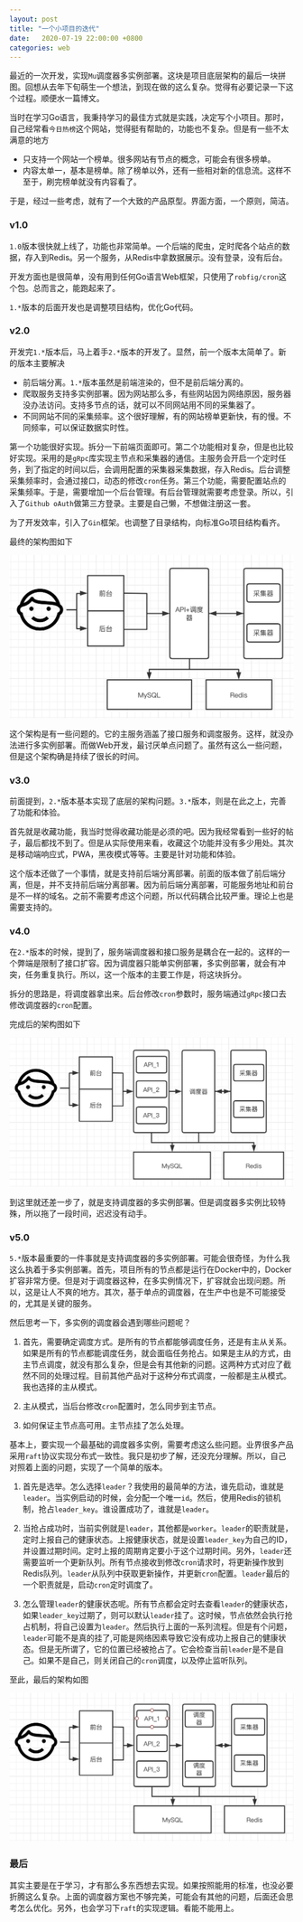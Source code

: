 ```yaml
---
layout: post
title: "一个小项目的迭代"
date:   2020-07-19 22:00:00 +0800
categories: web
---
```

最近的一次开发，实现`Mu`调度器多实例部署。这块是项目底层架构的最后一块拼图。回想从去年下旬萌生一个想法，到现在做的这么复杂。觉得有必要记录一下这个过程。顺便水一篇博文。

当时在学习Go语言，我秉持学习的最佳方式就是实践，决定写个小项目。那时，自己经常看`今日热榜`这个网站，觉得挺有帮助的，功能也不复杂。但是有一些不太满意的地方

+ 只支持一个网站一个榜单。很多网站有节点的概念，可能会有很多榜单。
+ 内容太单一，基本是榜单。除了榜单以外，还有一些相对新的信息流。这样不至于，刷完榜单就没有内容看了。

于是，经过一些考虑，就有了一个大致的产品原型。界面方面，一个原则，简洁。

### v1.0

`1.0`版本很快就上线了，功能也非常简单。一个后端的爬虫，定时爬各个站点的数据，存入到Redis。另一个服务，从Redis中拿数据展示。没有登录，没有后台。

开发方面也是很简单，没有用到任何Go语言Web框架，只使用了`robfig/cron`这个包。总而言之，能跑起来了。

`1.*`版本的后面开发也是调整项目结构，优化Go代码。

### v2.0

开发完`1.*`版本后，马上着手`2.*`版本的开发了。显然，前一个版本太简单了。新的版本主要解决

+ 前后端分离。`1.*`版本虽然是前端渲染的，但不是前后端分离的。
+ 爬取服务支持多实例部署。因为网站那么多，有些网站因为网络原因，服务器没办法访问。支持多节点的话，就可以不同网站用不同的采集器了。
+ 不同网站不同的采集频率。这个很好理解，有的网站榜单更新快，有的慢。不同频率，可以保证数据实时性。

第一个功能很好实现。拆分一下前端页面即可。第二个功能相对复杂，但是也比较好实现。采用的是`gRpc`库实现主节点和采集器的通信。主服务会开启一个定时任务，到了指定的时间以后，会调用配置的采集器采集数据，存入Redis。后台调整采集频率时，会通过接口，动态的修改`cron`任务。第三个功能，需要配置站点的采集频率。于是，需要增加一个后台管理。有后台管理就需要考虑登录。所以，引入了`Github oAuth`做第三方登录。主要是自己懒，不想做注册这一套。

为了开发效率，引入了`Gin`框架。也调整了目录结构，向标准Go项目结构看齐。

最终的架构图如下

![图片](/static/assert/imgs/mu_2.png)

这个架构是有一些问题的。它的主服务涵盖了接口服务和调度服务。这样，就没办法进行多实例部署。而做Web开发，最讨厌单点问题了。虽然有这么一些问题，但是这个架构确是持续了很长的时间。

### v3.0

前面提到，`2.*`版本基本实现了底层的架构问题。`3.*`版本，则是在此之上，完善了功能和体验。

首先就是收藏功能，我当时觉得收藏功能是必须的吧。因为我经常看到一些好的帖子，最后都找不到了。但是从实际使用来看，收藏这个功能并没有多少用处。其次是移动端响应式，PWA，黑夜模式等等。主要是针对功能和体验。

这个版本还做了一个事情，就是支持前后端分离部署。前面的版本做了前后端分离，但是，并不支持前后端分离部署。因为前后端分离部署，可能服务地址和前台是不一样的域名。之前不需要考虑这个问题，所以代码耦合比较严重。理论上也是需要支持的。

### v4.0

在`2.*`版本的时候，提到了，服务端调度器和接口服务是耦合在一起的。这样的一个弊端是限制了接口扩容。因为调度器只能单实例部署，多实例部署，就会有冲突，任务重复执行。所以，这一个版本的主要工作是，将这块拆分。

拆分的思路是，将调度器拿出来。后台修改`cron`参数时，服务端通过`gRpc`接口去修改调度器的`cron`配置。

完成后的架构图如下

![图片](/static/assert/imgs/mu_4.png)

到这里就还差一步了，就是支持调度器的多实例部署。但是调度器多实例比较特殊，所以拖了一段时间，迟迟没有动手。

### v5.0

`5.*`版本最重要的一件事就是支持调度器的多实例部署。可能会很奇怪，为什么我这么执着于多实例部署。首先，项目所有的节点都是运行在Docker中的，Docker扩容非常方便。但是对于调度器这种，在多实例情况下，扩容就会出现问题。所以，这是让人不爽的地方。其次，基于单点的调度器，在生产中也是不可能接受的，尤其是关键的服务。

然后思考一下，多实例的调度器会遇到哪些问题呢？

  1. 首先，需要确定调度方式。是所有的节点都能够调度任务，还是有主从关系。如果是所有的节点都能调度任务，就会面临任务抢占。如果是主从的方式，由主节点调度，就没有那么复杂，但是会有其他新的问题。这两种方式对应了截然不同的处理过程。目前其他产品对于这种分布式调度，一般都是主从模式。我也选择的主从模式。
  
  2. 主从模式，当后台修改`cron`配置时，怎么同步到主节点。
  
  3. 如何保证主节点高可用。主节点挂了怎么处理。

基本上，要实现一个最基础的调度器多实例，需要考虑这么些问题。业界很多产品采用`raft`协议实现分布式一致性。我只是初步了解，还没充分理解。所以，自己对照着上面的问题，实现了一个简单的版本。

  1. 首先是选举。怎么选择`leader`？我使用的最简单的方法，谁先启动，谁就是`leader`。当实例启动的时候，会分配一个唯一`id`。然后，使用Redis的锁机制，抢占`leader_key`。谁设置成功了，谁就是`leader`。
  
  2. 当抢占成功时，当前实例就是`leader`，其他都是`worker`。`leader`的职责就是，定时上报自己的健康状态。上报健康状态，就是设置`leader_key`为自己的ID，并设置过期时间。定时上报的周期肯定要小于这个过期时间。另外，`leader`还需要监听一个更新队列。所有节点接收到修改`cron`请求时，将更新操作放到Redis队列。`leader`从队列中获取更新操作，并更新`cron`配置。`leader`最后的一个职责就是，启动`cron`定时调度了。
  
  3. 怎么管理`leader`的健康状态呢。所有节点都会定时去查看`leader`的健康状态，如果`leader_key`过期了，则可以默认`leader`挂了。这时候，节点依然会执行抢占机制，将自己设置为`leader`。然后执行上面的一系列流程。但是有个问题，`leader`可能不是真的挂了,可能是网络因素导致它没有成功上报自己的健康状态。但是无所谓了，它的位置已经被抢占了。它会检查当前`leader`是不是自己。如果不是自己，则关闭自己的`cron`调度，以及停止监听队列。

至此，最后的架构如图

![图片](/static/assert/imgs/mu_5.png)

### 最后

其实主要是在于学习，才有那么多东西想去实现。如果按照能用的标准，也没必要折腾这么复杂。上面的调度器方案也不够完美，可能会有其他的问题，后面还会思考怎么优化。另外，也会学习下`raft`的实现逻辑。看能不能用上。